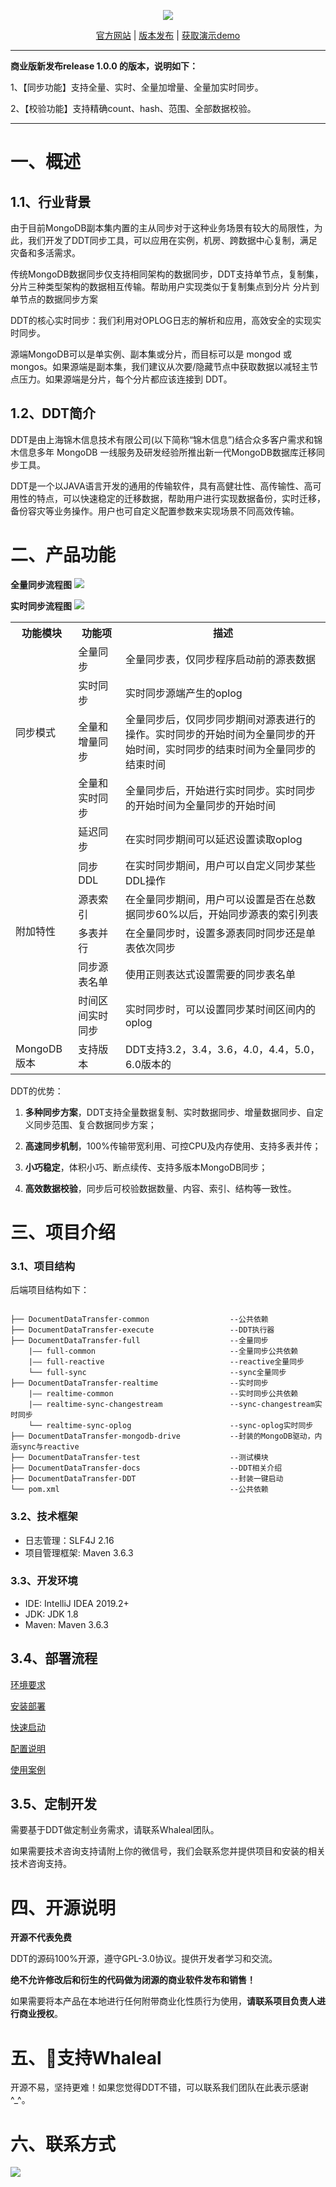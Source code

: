 

<div align="center">

![](./docs/imgs/600-l.png)


[官方网站](https://whaleal.com/)  |  [版本发布](https://github.com/whaleal/DocumentDataTransfer/releases)  |  [获取演示demo](https://docs.whaleal.com/guide/zh-hans/documentDataTransfer/)

</div>

<p></p>
<p></p>
<p></p>
<p></p>

---

****商业版新发布release 1.0.0 的版本，说明如下：****

1、【同步功能】支持全量、实时、全量加增量、全量加实时同步。

2、【校验功能】支持精确count、hash、范围、全部数据校验。

---

# 一、概述

## 1.1、行业背景

由于目前MongoDB副本集内置的主从同步对于这种业务场景有较大的局限性，为此，我们开发了DDT同步工具，可以应用在实例，机房、跨数据中心复制，满足灾备和多活需求。

传统MongoDB数据同步仅支持相同架构的数据同步，DDT支持单节点，复制集，分片三种类型架构的数据相互传输。帮助用户实现类似于复制集点到分片 分片到单节点的数据同步方案

DDT的核心实时同步：我们利用对OPLOG日志的解析和应用，高效安全的实现实时同步。

源端MongoDB可以是单实例、副本集或分片，而目标可以是 mongod 或 mongos。如果源端是副本集，我们建议从次要/隐藏节点中获取数据以减轻主节点压力。如果源端是分片，每个分片都应该连接到 DDT。
## 1.2、DDT简介

DDT是由上海锦木信息技术有限公司(以下简称“锦木信息”)结合众多客户需求和锦木信息多年 MongoDB 一线服务及研发经验所推出新一代MongoDB数据库迁移同步工具。

DDT是一个以JAVA语言开发的通用的传输软件，具有高健壮性、高传输性、高可用性的特点，可以快速稳定的迁移数据，帮助用户进行实现数据备份，实时迁移，备份容灾等业务操作。用户也可自定义配置参数来实现场景不同高效传输。

# 二、产品功能

**全量同步流程图**
![](./docs/imgs/img_10.png)

**实时同步流程图**
 ![](./docs/imgs/img_9.png)

<table>
  <tr>
    <th>功能模块</th>
    <th>功能项</th>
    <th>描述</th>
  </tr>
  <tr>
    <td rowspan="4">同步模式</td>
    <td>全量同步</td>
    <td>全量同步表，仅同步程序启动前的源表数据</td>
  </tr>
  <tr>
    <td>实时同步</td>
    <td>实时同步源端产生的oplog</td>
  </tr>
  <tr>
    <td>全量和增量同步</td>
    <td>全量同步后，仅同步同步期间对源表进行的操作。实时同步的开始时间为全量同步的开始时间，实时同步的结束时间为全量同步的结束时间</td>
  </tr>
  <tr>
    <td>全量和实时同步</td>
    <td>全量同步后，开始进行实时同步。实时同步的开始时间为全量同步的开始时间</td>
  </tr>
  <tr>
    <td rowspan="6">附加特性</td>
    <td>延迟同步</td>
    <td>在实时同步期间可以延迟设置读取oplog</td>
  </tr>
  <tr>
    <td>同步DDL</td>
    <td>在实时同步期间，用户可以自定义同步某些DDL操作</td>
  </tr>
  <tr>
    <td>源表索引</td>
    <td>在全量同步期间，用户可以设置是否在总数据同步60%以后，开始同步源表的索引列表</td>
  </tr>
  <tr>
    <td>多表并行</td>
    <td>在全量同步时，设置多源表同时同步还是单表依次同步</td>
  </tr>
  <tr>
    <td>同步源表名单</td>
    <td>使用正则表达式设置需要的同步表名单</td>
  </tr>
  <tr>
    <td>时间区间实时同步</td>
    <td>实时同步时，可以设置同步某时间区间内的oplog</td>
  </tr>
  <tr>
    <td >MongoDB版本</td>
    <td>支持版本</td>
    <td>DDT支持3.2，3.4，3.6，4.0，4.4，5.0，6.0版本的</td>
  </tr>
</table>




DDT的优势：

1. **多种同步方案**，DDT支持全量数据复制、实时数据同步、增量数据同步、自定义同步范围、复合数据同步方案；

2. **高速同步机制**，100%传输带宽利用、可控CPU及内存使用、支持多表并传；

3. **小巧稳定**，体积小巧、断点续传、支持多版本MongoDB同步；

4. **高效数据校验**，同步后可校验数据数量、内容、索引、结构等一致性。

# 三、项目介绍

### 3.1、项目结构



后端项目结构如下：

```

├── DocumentDataTransfer-common                  --公共依赖
├── DocumentDataTransfer-execute                 --DDT执行器
├── DocumentDataTransfer-full                    --全量同步
    |—— full-common                              --全量同步公共依赖   
    |—— full-reactive                            --reactive全量同步
    └── full-sync                                --sync全量同步
├── DocumentDataTransfer-realtime                --实时同步
    |—— realtime-common                          --实时同步公共依赖      
    |—— realtime-sync-changestream               --sync-changestream实时同步
    └── realtime-sync-oplog                      --sync-oplog实时同步    
├── DocumentDataTransfer-mongodb-drive           --封装的MongoDB驱动，内涵sync与reactive
├── DocumentDataTransfer-test                    --测试模块
├── DocumentDataTransfer-docs                    --DDT相关介绍
├── DocumentDataTransfer-DDT                     --封装一键启动
└── pom.xml                                      --公共依赖
```


### 3.2、技术框架

- 日志管理：SLF4J 2.16
- 项目管理框架: Maven 3.6.3


### 3.3、开发环境

- IDE: IntelliJ IDEA 2019.2+
- JDK: JDK 1.8
- Maven: Maven 3.6.3


## 3.4、部署流程

[环境要求](https://docs.whaleal.com/guide/zh-hans/documentDataTransfer/Install/Requirements.html)

[安装部署](https://docs.whaleal.com/guide/zh-hans/documentDataTransfer/Install/Installation.html)

[快速启动](https://docs.whaleal.com/guide/zh-hans/documentDataTransfer/Install/QuickStart.html)

[配置说明](https://docs.whaleal.com/guide/zh-hans/documentDataTransfer/Install/Configuring.html)

[使用案例](https://docs.whaleal.com/guide/zh-hans/documentDataTransfer/Usecase/FunctionalTest.html)

## 3.5、定制开发

需要基于DDT做定制业务需求，请联系Whaleal团队。

如果需要技术咨询支持请附上你的微信号，我们会联系您并提供项目和安装的相关技术咨询支持。


# 四、开源说明

**开源不代表免费**

DDT的源码100%开源，遵守GPL-3.0协议。提供开发者学习和交流。

**绝不允许修改后和衍生的代码做为闭源的商业软件发布和销售！**

如果需要将本产品在本地进行任何附带商业化性质行为使用，**请联系项目负责人进行商业授权**。

# 五、💪支持Whaleal

开源不易，坚持更难！如果您觉得DDT不错，可以联系我们团队在此表示感谢^_^。


# 六、联系方式

![](./docs/imgs/wechat.png)

[comment]: <> (当前我们接受来自于**微信**、**支付宝**的捐赠，请在捐赠时备注自己的昵称或附言。)

[comment]: <> (您的捐赠将用于支付该项目的一些费用支出，并激励开发者们以便更好的推动项目的发展。)

[comment]: <> (<div align=center><img src="wechatimag.png" width="1000"  align=center /></div>)
